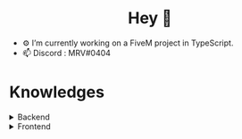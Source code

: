### <h1 align="center">Hey :wave:</h1>
- ⚙️ I’m currently working on a FiveM project in TypeScript.
- 📫 Discord : MRV#0404

# Knowledges
<details>
  <summary>Backend</summary>
  <div align="center">
    <img src="https://github.com/devicons/devicon/blob/master/icons/typescript/typescript-original.svg" width=50; height=50></img>
    <img src="https://github.com/devicons/devicon/blob/master/icons/javascript/javascript-original.svg" width=50; height=50></img>
    <img src="https://github.com/devicons/devicon/blob/master/icons/lua/lua-original-wordmark.svg" width=50; height=50></img>
  </div>
</details>

<details>
  <summary>Frontend</summary>
  <div align="center">
    <img src="https://github.com/devicons/devicon/blob/master/icons/html5/html5-original.svg" width=50; height=50></img>
    <img src="https://github.com/devicons/devicon/blob/master/icons/sass/sass-original.svg" width=50; height=50></img>
    <img src="https://github.com/devicons/devicon/blob/master/icons/vuejs/vuejs-original.svg" width=50; height=50></img>
  </div>
</details>
<!--
**MRV6/MRV6** is a ✨ _special_ ✨ repository because its `README.md` (this file) appears on your GitHub profile.

Here are some ideas to get you started:

- 🔭 I’m currently working on ...
- 🌱 I’m currently learning ...
- 👯 I’m looking to collaborate on ...
- 🤔 I’m looking for help with ...
- 💬 Ask me about ...
- 📫 How to reach me: ...
- 😄 Pronouns: ...
- ⚡ Fun fact: ...
-->
